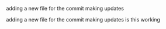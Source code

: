 
adding a new file for the commit making updates 

adding a new file for the commit making updates
is this working

